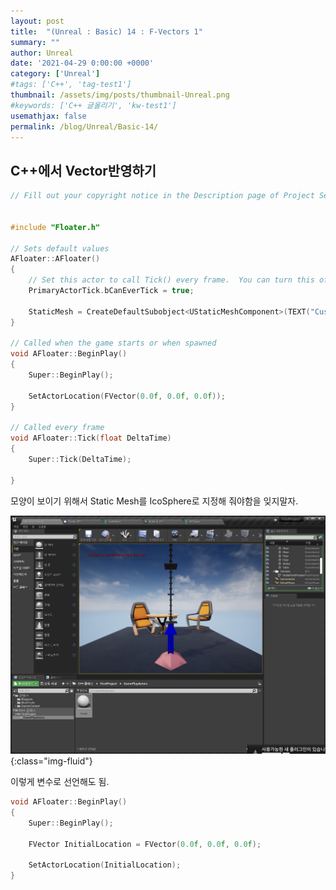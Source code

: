```yaml
---
layout: post
title:  "(Unreal : Basic) 14 : F-Vectors 1"
summary: ""
author: Unreal
date: '2021-04-29 0:00:00 +0000'
category: ['Unreal']
#tags: ['C++', 'tag-test1']
thumbnail: /assets/img/posts/thumbnail-Unreal.png
#keywords: ['C++ 글올리기', 'kw-test1']
usemathjax: false
permalink: /blog/Unreal/Basic-14/
---
```


## C++에서 Vector반영하기

```cpp
// Fill out your copyright notice in the Description page of Project Settings.


#include "Floater.h"

// Sets default values
AFloater::AFloater()
{
 	// Set this actor to call Tick() every frame.  You can turn this off to improve performance if you don't need it.
	PrimaryActorTick.bCanEverTick = true;

	StaticMesh = CreateDefaultSubobject<UStaticMeshComponent>(TEXT("CustomStaticMesh"));
}

// Called when the game starts or when spawned
void AFloater::BeginPlay()
{
	Super::BeginPlay();
	
	SetActorLocation(FVector(0.0f, 0.0f, 0.0f));
}

// Called every frame
void AFloater::Tick(float DeltaTime)
{
	Super::Tick(DeltaTime);

}
```

모양이 보이기 위해서 Static Mesh를 IcoSphere로 지정해 줘야함을 잊지말자.

![](/assets/img/posts/Unreal/basic-4-3-1.PNG){:class="img-fluid"}

이렇게 변수로 선언해도 됨.

```cpp
void AFloater::BeginPlay()
{
	Super::BeginPlay();
	
	FVector InitialLocation = FVector(0.0f, 0.0f, 0.0f);

	SetActorLocation(InitialLocation);
}
```